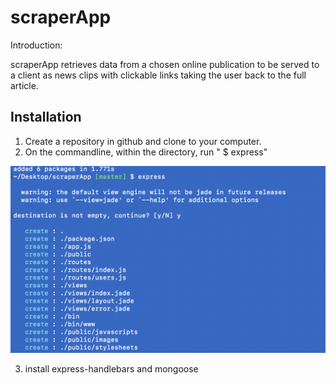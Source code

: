 # scraperApp

Introduction:

scraperApp retrieves data from a chosen online publication to be served to a client as news clips with clickable links taking the user back to the full article.

## Installation

1) Create a repository in github and clone to your computer.
2) On the commandline, within the directory, run " $ express"

![Alt text](images/screenshot1.png)

3) install express-handlebars and mongoose
